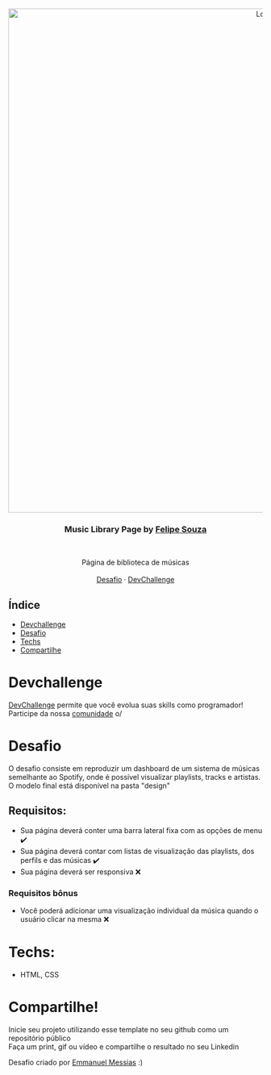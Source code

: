 <br />
<p align="center">
    <img src="https://i.imgur.com/0L2CrKz.png" alt="Logo" width="1000">

  <h3 align="center">Music Library Page by <a href="https://www.linkedin.com/in/felipe-r-souza-444b17205/">Felipe Souza</a></h3>
 <br />
  <p align="center">
     Página de biblioteca de músicas
       <br/>
    <br/>
    <a href="https://github.com/mannoeu/landing-page-music">Desafio</a>
    ·
    <a href="https://www.devchallenge.com.br/">DevChallenge</a>
  </p>
</p>

## Índice

- [Devchallenge](#devchallenge)
- [Desafio](#desafio)
- [Techs](#techs)
- [Compartilhe](#compartilhe)

# Devchallenge

<a href="https://devchallenge.now.sh/"> DevChallenge</a> permite que você evolua suas skills como programador! Participe da nossa <a href="https://discord.gg/yvYXhGj">comunidade</a> o/

# Desafio

O desafio consiste em reproduzir um dashboard de um sistema de músicas semelhante ao Spotify, onde é possível visualizar playlists, tracks e artistas.
O modelo final está disponível na pasta "design"

## Requisitos:

- Sua página deverá conter uma barra lateral fixa com as opções de menu ✔️<br>
- Sua página deverá contar com listas de visualização das playlists, dos perfils e das músicas ✔️<br>
- Sua página deverá ser responsiva ❌

### Requisitos bônus

- Você poderá adicionar uma visualização individual da música quando o usuário clicar na mesma ❌

# Techs:

- HTML, CSS

# Compartilhe!

Inicie seu projeto utilizando esse template no seu github como um repositório público<br>
Faça um print, gif ou vídeo e compartilhe o resultado no seu Linkedin<br>

Desafio criado por <a href="https://www.linkedin.com/in/emmanuel-messias-535621127/">Emmanuel Messias</a> :)
